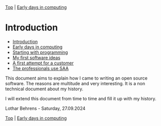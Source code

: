 [Top](index.html) | [Early days in computing](01.html)

# Introduction #

* [Introduction](index.md)
* [Early days in computing](01.md)
* [Starting with programming](02.md)
* [My first software ideas](03.md)
* [A first attempt for a customer](04.md)
* [The professionals use SAA](05.md)


This document aims to explain how I came to writing an open source software. The reasons are multitude and very interesting. It is a non technical document about my history.

I will extend this document from time to time and fill it up with my history.

Lothar Behrens - Saturday, 27.09.2024





[Top](index.html) | [Early days in computing](01.html)





